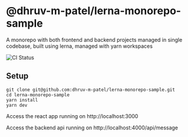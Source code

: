 # @dhruv-m-patel/lerna-monorepo-sample

A monorepo with both frontend and backend projects managed in single codebase, built using lerna, managed with yarn workspaces

![CI Status](https://github.com/dhruv-m-patel/lerna-monorepo-sample/workflows/build/badge.svg)

## Setup

```
git clone git@github.com:dhruv-m-patel/lerna-monorepo-sample.git
cd lerna-monorepo-sample
yarn install
yarn dev
```

Access the react app running on http://localhost:3000

Access the backend api running on http://localhost:4000/api/message

